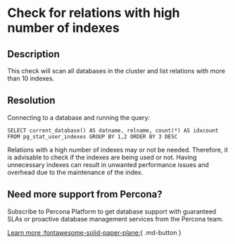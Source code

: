 # Check for relations with high number of indexes


## Description

This check will scan all databases in the cluster and list relations with more than 10 indexes.


## Resolution

Connecting to a database and running the query:

```
SELECT current_database() AS datname, relname, count(*) AS idxcount FROM pg_stat_user_indexes GROUP BY 1,2 ORDER BY 3 DESC
```
Relations with a high number of indexes may or not be needed. Therefore, it is advisable to check if the indexes are being used or not. Having unnecessary indexes can result in unwanted performance issues and overhead due to the maintenance of the index.  



## Need more support from Percona?

Subscribe to Percona Platform to get database support with guaranteed SLAs or proactive database management services from the Percona team.

[Learn more :fontawesome-solid-paper-plane:](https://per.co.na/subscribe){ .md-button }
